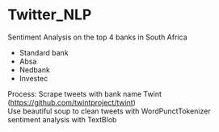 # Twitter_NLP
Sentiment Analysis on the top 4 banks in South Africa 
  - Standard bank
  - Absa
  - Nedbank
  - Investec

Process: 
Scrape tweets with bank name 
  Twint (https://github.com/twintproject/twint) \
Use beautiful soup to clean tweets with WordPunctTokenizer\
sentiment analysis with TextBlob
